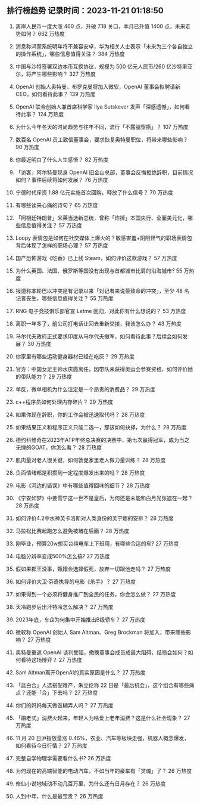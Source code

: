 
## 排行榜趋势 记录时间：2023-11-21 01:18:50
  
  1. 离岸人民币一度大涨 460 点，升破 7.18 关口，本月已升值 1400 点，未来走势如何？ 662 万热度
    
  2. 消息称鸿蒙系统明年将不兼容安卓，华为相关人士表示「未来为三个各自独立的操作系统」，哪些信息值得关注？ 384 万热度
    
  3. 中国与沙特签署双边本币互换协议，规模为 500 亿元人民币/260 亿沙特里亚尔，将产生哪些影响？ 327 万热度
    
  4. OpenAI 创始人奥特曼、布罗克曼将加入微软，OpenAI 董事会拟聘请新 CEO，如何看待此事？ 139 万热度
    
  5. OpenAI 联合创始人兼首席科学家 Ilya Sutskever 发声「深感遗憾」，如何看待此事？ 124 万热度
    
  6. 为什么今年冬天的时尚趋势与往年不同，流行「不露腿穿搭」？ 107 万热度
    
  7. 数百名 OpenAI 员工致信董事会，要求恢复奥特曼职位，将带来哪些影响？ 90 万热度
    
  8. 你最近明白了什么人生感悟？ 82 万热度
    
  9. 「访客」阿尔特曼现身 OpenAI 旧金山总部，董事会反悔拒绝辞职，目前情况如何？事件后续将如何发展？ 76 万热度
    
  10. 宁德时代斥资 1.88 亿元实施首次回购，释放了什么信号？ 70 万热度
    
  11. 有哪些读来心痛的诗句？ 65 万热度
    
  12. 「阿根廷特朗普」米莱当选新总统，曾称「炸掉」本国央行、全面美元化，哪些信息值得关注？ 57 万热度
    
  13. Loopy 表情包是如何在社交媒体上爆火的？敏感害羞+阴阳怪气的职场表情包背后体现了怎样的职场心理？ 57 万热度
    
  14. 国产恐怖游戏《吃香》已上线 Steam，如何评价这款游戏？ 57 万热度
    
  15. 为什么英国、法国、俄罗斯等国没有出现与首都城市比肩的沿海城市? 55 万热度
    
  16. 报道称本轮巴以冲突是有记录以来「对记者来说最致命的冲突」，至少 48 名记者丧生，哪些信息值得关注？ 55 万热度
    
  17. RNG 电子竞技俱乐部官宣 Letme 回归，对此你有什么想说的？ 53 万热度
    
  18. 离职一年多了，前公司打电话让回去重新交接，我该怎么办？ 43 万热度
    
  19. 马尔代夫政府正式要求印度从马尔代夫撤军，如何看待此事？后续会如何发展？ 30 万热度
    
  20. 你家里有哪些运动健身器材已经在吃灰？ 29 万热度
    
  21. 官方：中国女足主帅水庆霞离任，因带队未获得奥运会参赛资格，如何评价她的带队能力？ 29 万热度
    
  22. 单反，微单相机为什么注定是一个昂贵的消费品？ 29 万热度
    
  23. c++程序员如何处理内存碎片？ 29 万热度
    
  24. 如果你现在辞职，你的工作会被迅速取代吗？ 28 万热度
    
  25. 如果结果正义和程序正义只能二选一，那该如何抉择，为什么？ 28 万热度
    
  26. 德约科维奇在2023年ATP年终总决赛的决赛中，第七次赢得冠军，成为当之无愧的GOAT，你怎么看？ 28 万热度
    
  27. 肌肉量对老人很关键，如何敦促家里老人做力量训练？ 28 万热度
    
  28. 负面情绪都是积攒到一定程度爆发出来的吗？ 28 万热度
    
  29. 电影《河边的错误》中有哪些值得回味的细节？ 28 万热度
    
  30. 《宁安如梦》中姜雪宁这一世不是皇后，为何还是未能和白月光张遮在一起？ 28 万热度
    
  31. 如何评价4.2中水神芙卡洛斯对人类身份的芙宁娜的安排？ 28 万热度
    
  32. 马拉松比赛起跑怎么避免被堵在后面？ 28 万热度
    
  33. 刚毕业，预算20w想买台纯电车上下班用，有哪些合适的车? 27 万热度
    
  34. 电脑分辨率变成500%怎么搞? 27 万热度
    
  35. 假如果郡王没事，甄嬛会选择假死，放弃一切跟他走吗？ 27 万热度
    
  36. 如何评价大卫·芬奇执导的电影《杀手》？ 27 万热度
    
  37. 如果得到一个必须将健身推广到全民的任务，你会怎么做？ 27 万热度
    
  38. 天冷跑步后出汗特冷怎么解决？ 27 万热度
    
  39. 2023年底，车企为何集中开始推出B级轿车？ 27 万热度
    
  40. 微软称 OpenAI 创始人 Sam Altman、Greg Brockman 将加入，带来哪些影响？ 27 万热度
    
  41. 奥特曼重返 OpenAI 谈判受阻，撤换董事会成员成最大阻碍，结局会如何？如何看待这场博弈？ 27 万热度
    
  42. Sam Altman离开OpenAI的真实原因是什么？ 27 万热度
    
  43. 「蓝白合」人选搭配难产，朱立伦称 22 日是「最后机会」，这个组合有哪些痛点？还能「合」下去吗？ 27 万热度
    
  44. 你们的妈妈每天做饭糊弄人吗？ 27 万热度
    
  45. 「蹭老式」消费火起来，年轻人为啥爱上老年消费？这是什么社会现象？ 27 万热度
    
  46. 11 月 20 日沪指放量涨 0.46%，农业、汽车等板块走强，机器人概念爆发，如何看待今日行情？ 27 万热度
    
  47. 完整自学物理学需要看什么书? 26 万热度
    
  48. 为何现在的高端智能的电动汽车，不如当年的豪车有「灵魂」了？ 26 万热度
    
  49. 修仙小说地域动不动几百万里，为什么还有日月存在？ 26 万热度
    
  50. 人到中年，什么是最宝贵？ 26 万热度
    